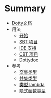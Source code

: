 # Summary

* [ Dotty文档](README.md)
* 用法
    * [开始](usage/getting-started.md)
    * [SBT 项目](usage/sbt-projects.md)
    * [IDE 支持](usage/ide-support.md)
    * [CBT 项目](usage/cbt-projects.md)
    * [Dottydoc](usage/dottydoc.md)
* 参考
    * [交集类型](reference/intersection-types.md)
    * [并集类型](reference/union-types.md)
    * [类型 lambda](reference/type-lambdas.md)
    * [隐式函数类型](reference/implicit-function-types.md)
